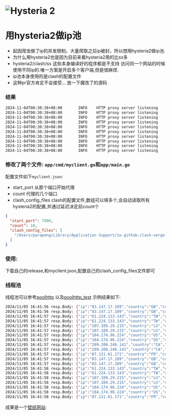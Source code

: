 # ![Hysteria 2](logo.svg)

# 用hysteria2做ip池
+ 起因爬虫做了ip的并发限制，大量爬取之后ip被封，所以想用hysteria2做ip池.
+ 为什么用hysteria2也是因为目前来看hysteria2用的比ss多
+ hysteria2/clash/ss 这些本身编译好的程序都是不支持 访问同一个网站的时候使用不同ip的.唯一方案是开启多个客户端,但是很麻烦.
+ ip池本身使用的是clash的配置文件
+ 这种pr官方肯定不会接受... 放一下魔改了的源码
### 结果
```bash
2024-11-04T00:30:38+08:00       INFO    HTTP proxy server listening     {"addr": "127.0.0.1:8080"}
2024-11-04T00:30:38+08:00       INFO    HTTP proxy server listening     {"addr": "127.0.0.1:8088"}
2024-11-04T00:30:38+08:00       INFO    HTTP proxy server listening     {"addr": "127.0.0.1:8085"}
2024-11-04T00:30:38+08:00       INFO    HTTP proxy server listening     {"addr": "127.0.0.1:8086"}
2024-11-04T00:30:38+08:00       INFO    HTTP proxy server listening     {"addr": "127.0.0.1:8089"}
2024-11-04T00:30:38+08:00       INFO    HTTP proxy server listening     {"addr": "127.0.0.1:8081"}
2024-11-04T00:30:38+08:00       INFO    HTTP proxy server listening     {"addr": "127.0.0.1:8084"}
2024-11-04T00:30:38+08:00       INFO    HTTP proxy server listening     {"addr": "127.0.0.1:8082"}
2024-11-04T00:30:38+08:00       INFO    HTTP proxy server listening     {"addr": "127.0.0.1:8087"}
2024-11-04T00:30:38+08:00       INFO    HTTP proxy server listening     {"addr": "127.0.0.1:8083"}
```

### 修改了两个文件: `app/cmd/myclient.go`和`app/main.go`

配置文件如下`myclient.json`:  
+ start_port 从那个端口开始代理
+ count 代理的几个端口
+ clash_config_files clash的配置文件,数组可以填多个,会自动读取所有hysteria2的配置,并通过延迟决定前count个
```json
{
  "start_port": 7000,
  "count": 10,
  "clash_config_files": [
    "/Users/parapeng/Library/Application Support/io.github.clash-verge-rev.clash-verge-rev/profiles/ROO5OxI3HLEr.yaml"
  ]
}
```
### 使用:

下载自己的release,和myclient.json,配置自己的clash_config_files文件即可

### 线程池
线程池可以参考[poolhttp](https://github.com/pzx521521/pixelcut/blob/master/poolhttp.go)
以及[poolhttp_test](https://github.com/pzx521521/pixelcut/blob/master/poolhttp_test.go)
示例结果如下:
```bash
2024/11/05 16:41:56 resp.Body: {"ip":"83.147.17.189","country":"GB","country_name":"United Kingdom","region_code":"ENG","in_eu":true,"continent":"EU"}
2024/11/05 16:41:56 resp.Body: {"ip":"83.147.17.189","country":"GB","country_name":"United Kingdom","region_code":"ENG","in_eu":true,"continent":"EU"}
2024/11/05 16:41:57 resp.Body: {"ip":"61.224.133.143","country":"TW","country_name":"Taiwan","region_code":"TXG","in_eu":false,"continent":"AS"}
2024/11/05 16:41:57 resp.Body: {"ip":"61.224.133.143","country":"TW","country_name":"Taiwan","region_code":"TXG","in_eu":false,"continent":"AS"}
2024/11/05 16:41:57 resp.Body: {"ip":"107.189.29.215","country":"LU","country_name":"Luxembourg","region_code":"LU","in_eu":true,"continent":"EU"}
2024/11/05 16:41:57 resp.Body: {"ip":"107.189.29.215","country":"LU","country_name":"Luxembourg","region_code":"LU","in_eu":true,"continent":"EU"}
2024/11/05 16:41:57 resp.Body: {"ip":"184.174.96.224","country":"US","country_name":"United States","region_code":"DE","in_eu":false,"continent":"NA"}
2024/11/05 16:41:57 resp.Body: {"ip":"184.174.96.224","country":"US","country_name":"United States","region_code":"DE","in_eu":false,"continent":"NA"}
2024/11/05 16:41:57 resp.Body: {"ip":"209.200.246.141","country":"CA","country_name":"Canada","region_code":"ON","in_eu":false,"continent":"NA"}
2024/11/05 16:41:57 resp.Body: {"ip":"209.200.246.141","country":"CA","country_name":"Canada","region_code":"ON","in_eu":false,"continent":"NA"}
2024/11/05 16:41:57 resp.Body: {"ip":"87.121.61.171","country":"FR","country_name":"France","region_code":"GES","in_eu":true,"continent":"EU"}
2024/11/05 16:41:57 resp.Body: {"ip":"83.147.17.189","country":"GB","country_name":"United Kingdom","region_code":"ENG","in_eu":true,"continent":"EU"}
2024/11/05 16:41:57 resp.Body: {"ip":"83.147.17.189","country":"GB","country_name":"United Kingdom","region_code":"ENG","in_eu":true,"continent":"EU"}
2024/11/05 16:41:58 resp.Body: {"ip":"61.224.133.143","country":"TW","country_name":"Taiwan","region_code":"TXG","in_eu":false,"continent":"AS"}
2024/11/05 16:41:58 resp.Body: {"ip":"61.224.133.143","country":"TW","country_name":"Taiwan","region_code":"TXG","in_eu":false,"continent":"AS"}
2024/11/05 16:41:58 resp.Body: {"ip":"107.189.29.215","country":"LU","country_name":"Luxembourg","region_code":"LU","in_eu":true,"continent":"EU"}
2024/11/05 16:41:58 resp.Body: {"ip":"107.189.29.215","country":"LU","country_name":"Luxembourg","region_code":"LU","in_eu":true,"continent":"EU"}
2024/11/05 16:41:58 resp.Body: {"ip":"184.174.96.224","country":"US","country_name":"United States","region_code":"DE","in_eu":false,"continent":"NA"}
2024/11/05 16:41:58 resp.Body: {"ip":"184.174.96.224","country":"US","country_name":"United States","region_code":"DE","in_eu":false,"continent":"NA"}
2024/11/05 16:41:58 resp.Body: {"ip":"87.121.61.171","country":"FR","country_name":"France","region_code":"GES","in_eu":true,"continent":"EU"}

```

成果是一个[壁纸网站](https://paral.us.kg/):